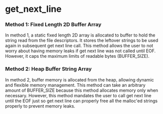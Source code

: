 # get_next_line

### Method 1: Fixed Length 2D Buffer Array

In method 1, a static fixed length 2D array is allocated to buffer to hold the string read from the file descriptors. It stores the leftover strings to be used again in subsequent get next line call. This method allows the user to not worry about having memory leaks if get next line was not called until EOF. However, it caps the maximum limits of readable bytes (BUFFER_SIZE).

### Method 2: Heap Buffer String Array

In method 2, buffer memory is allocated from the heap, allowing dynamic and flexible memory management. This method can take an arbitrary amount of BUFFER_SIZE because this method allocates memory only when necessary. However, this method mandates the user to call get next line until the EOF just so get next line can properly free all the malloc'ed strings properly to prevent memory leaks.
